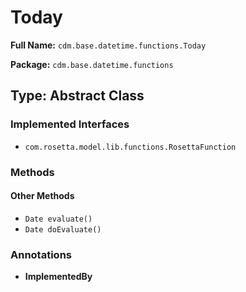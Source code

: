 # Today

**Full Name:** `cdm.base.datetime.functions.Today`

**Package:** `cdm.base.datetime.functions`

## Type: Abstract Class

### Implemented Interfaces

- `com.rosetta.model.lib.functions.RosettaFunction`

### Methods

#### Other Methods

- `Date evaluate()`
- `Date doEvaluate()`

### Annotations

- **ImplementedBy**

